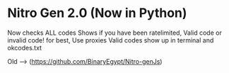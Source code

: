 # Nitro Gen 2.0 (Now in Python)


Now checks ALL codes 
Shows if you have been ratelimited, Valid code or invalid code! 
for best, Use proxies
Valid codes show up in terminal and okcodes.txt


Old --> (https://github.com/BinaryEgypt/Nitro-genJs)
